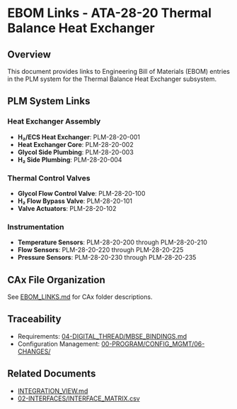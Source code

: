# EBOM Links - ATA-28-20 Thermal Balance Heat Exchanger

## Overview

This document provides links to Engineering Bill of Materials (EBOM) entries in the PLM system for the Thermal Balance Heat Exchanger subsystem.

## PLM System Links

### Heat Exchanger Assembly
- **H₂/ECS Heat Exchanger**: PLM-28-20-001
- **Heat Exchanger Core**: PLM-28-20-002
- **Glycol Side Plumbing**: PLM-28-20-003
- **H₂ Side Plumbing**: PLM-28-20-004

### Thermal Control Valves
- **Glycol Flow Control Valve**: PLM-28-20-100
- **H₂ Flow Bypass Valve**: PLM-28-20-101
- **Valve Actuators**: PLM-28-20-102

### Instrumentation
- **Temperature Sensors**: PLM-28-20-200 through PLM-28-20-210
- **Flow Sensors**: PLM-28-20-220 through PLM-28-20-225
- **Pressure Sensors**: PLM-28-20-230 through PLM-28-20-235

## CAx File Organization

See [EBOM_LINKS.md](../../../ATA-21_AIR_CONDITIONING/SUBSYSTEMS/ATA-21-00_ENV_CONTROL_PACKS/PLM/EBOM_LINKS.md) for CAx folder descriptions.

## Traceability

- Requirements: [04-DIGITAL_THREAD/MBSE_BINDINGS.md](../../../../04-DIGITAL_THREAD/MBSE_BINDINGS.md)
- Configuration Management: [00-PROGRAM/CONFIG_MGMT/06-CHANGES/](../../../../../../00-PROGRAM/CONFIG_MGMT/06-CHANGES/)

## Related Documents

- [INTEGRATION_VIEW.md](../../INTEGRATION_VIEW.md)
- [02-INTERFACES/INTERFACE_MATRIX.csv](../../../../02-INTERFACES/INTERFACE_MATRIX.csv)
